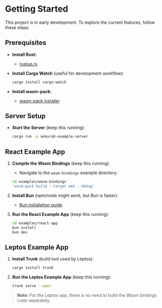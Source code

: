 # Getting Started

This project is in early development. To explore the current features, follow these steps:

## Prerequisites

- **Install Rust:**

  - [rustup.rs](https://rustup.rs/)

- **Install Cargo Watch** (useful for development workflow):

  ```bash
  cargo install cargo-watch
  ```

- **Install wasm-pack:**
  - [wasm-pack installer](https://rustwasm.github.io/wasm-pack/installer/)

## Server Setup

- **Start the Server** (keep this running):
  ```bash
  cargo run -p ankurah-example-server
  ```

## React Example App

1. **Compile the Wasm Bindings** (keep this running):

   - Navigate to the `wasm-bindings` example directory:

   ```bash
   cd examples/wasm-bindings
   'wasm-pack build --target web --debug'
   ```

2. **Install Bun** (npm/node might work, but Bun is faster):

   - [Bun installation guide](https://bun.sh/docs/installation)

3. **Run the React Example App** (keep this running):
   ```bash
   cd examples/react-app
   bun install
   bun dev
   ```

## Leptos Example App

1. **Install Trunk** (build tool used by Leptos):

   ```bash
   cargo install trunk
   ```

2. **Run the Leptos Example App** (keep this running):
   ```bash
   trunk serve --open
   ```

> **Note:** For the Leptos app, there is no need to build the Wasm bindings crate separately.

